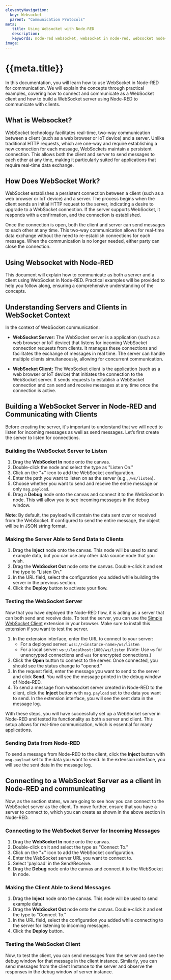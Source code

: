 ```yaml
---
eleventyNavigation:
  key: Websocket
  parent: "Communication Protocols"
meta:
   title: Using Websocket with Node-RED
   description: 
   keywords: node-red websocket, websocket in node-red, websocket node-red
image: 
---
```


# {{meta.title}}

In this documentation, you will learn how to use WebSocket in Node-RED for communication. We will explain the concepts through practical examples, covering how to connect and communicate as a WebSocket client and how to build a WebSocket server using Node-RED to communicate with clients.

## What is Websocket?

WebSocket technology facilitates real-time, two-way communication between a client (such as a web browser or IoT device) and a server. Unlike traditional HTTP requests, which are one-way and require establishing a new connection for each message, WebSockets maintain a persistent connection. This allows both the client and server to send messages to each other at any time, making it particularly suited for applications that require real-time data exchange.

## How Does WebSocket Work?

WebSocket establishes a persistent connection between a client (such as a web browser or IoT device) and a server. The process begins when the client sends an initial HTTP request to the server, indicating a desire to upgrade to a WebSocket connection. If the server supports WebSocket, it responds with a confirmation, and the connection is established.

Once the connection is open, both the client and server can send messages to each other at any time. This two-way communication allows for real-time data exchange without the need to re-establish connections for each message. When the communication is no longer needed, either party can close the connection.

## Using Websocket with Node-RED 

This document will explain how to communicate as both a server and a client using WebSocket in Node-RED. Practical examples will be provided to help you follow along, ensuring a comprehensive understanding of the concepts.

## Understanding Servers and Clients in WebSocket Context

In the context of WebSocket communication:

- **WebSocket Server:** The WebSocket server is a application (such as a web browser or IoT device) that listens for incoming WebSocket connection requests from clients. It manages these connections and facilitates the exchange of messages in real time. The server can handle multiple clients simultaneously, allowing for concurrent communication.

- **WebSocket Client:** The WebSocket client is the application (such as a web browser or IoT device) that initiates the connection to the WebSocket server. It sends requests to establish a WebSocket connection and can send and receive messages at any time once the connection is active.

## Building a WebSocket Server in Node-RED and Communicating with Clients

Before creating the server, it's important to understand that we will need to listen for incoming messages as well as send messages. Let’s first create the server to listen for connections.

### Building the WebSocket Server to Listen

1. Drag the **WebSocket In** node onto the canvas.
2. Double-click the node and select the type as "Listen On."
3. Click on the "+" icon to add the WebSocket configuration.
4. Enter the path you want to listen on as the server (e.g., `/ws/listen`).
5. Choose whether you want to send and receive the entire message or only `msg.payload`.
6. Drag a **Debug** node onto the canvas and connect it to the WebSocket In node. This will allow you to see incoming messages in the debug window.

**Note**: By default, the payload will contain the data sent over or received from the WebSocket. If configured to send the entire message, the object will be in JSON string format.

### Making the Server Able to Send Data to Clients

1. Drag the **Inject** node onto the canvas. This node will be used to send example data, but you can use any other data source node that you wish.
2. Drag the **WebSocket Out** node onto the canvas. Double-click it and set the type to "Listen On."
3. In the URL field, select the configuration you added while building the server in the previous section.
4. Click the **Deploy** button to activate your flow.

### Testing the WebSocket Server

Now that you have deployed the Node-RED flow, it is acting as a server that can both send and receive data. To test the server, you can use the [Simple WebSocket Client](https://chromewebstore.google.com/detail/simple-websocket-client/pfdhoblngboilpfeibdedpjgfnlcodoo?hl=en) extension in your browser. Make sure to install this extension if you want to test the server.

1. In the extension interface, enter the URL to connect to your server:
   - For a deployed server: `wss://<instance-name>/ws/listen`
   - For a local server: `ws://localhost:1880/ws/listen` (Note: Use `ws` for unencrypted connections and `wss` for encrypted connections.)
2. Click the **Open** button to connect to the server. Once connected, you should see the status change to "opened."
3. In the request field, enter the message you want to send to the server and click **Send**. You will see the message printed in the debug window of Node-RED.
4. To send a message from websocket server created in Node-RED to the client, click the **Inject** button with `msg.payload` set to the data you want to send. In the extension interface, you will see the sent data in the message log.

With these steps, you will have successfully set up a WebSocket server in Node-RED and tested its functionality as both a server and client. This setup allows for real-time communication, which is essential for many applications.

### Sending Data from Node-RED

To send a message from Node-RED to the client, click the **Inject** button with `msg.payload` set to the data you want to send. In the extension interface, you will see the sent data in the message log.

## Connecting to a WebSocket Server as a client in Node-RED and communicating

Now, as the section states, we are going to see how you can connect to the WebSocket server as the client. To move further, ensure that you have a server to connect to, which you can create as shown in the above section in Node-RED.

### Connecting to the WebSocket Server for Incoming Messages

1. Drag the **WebSocket In** node onto the canvas.
2. Double-click on it and select the type as "Connect To."
3. Click on the "+" icon to add the WebSocket configuration.
4. Enter the WebSocket server URL you want to connect to.
5. Select 'payload' in the Send/Receive.
6. Drag the **Debug** node onto the canvas and connect it to the WebSocket In node.

### Making the Client Able to Send Messages

1. Drag the **Inject** node onto the canvas. This node will be used to send example data.
2. Drag the **WebSocket Out** node onto the canvas. Double-click it and set the type to "Connect To."
3. In the URL field, select the configuration you added while connecting to the server for listening to incoming messages.
4. Click the **Deploy** button.

### Testing the WebSocket Client

Now, to test the client, you can send messages from the server and see the debug window for that message in the client instance. Similarly, you can send messages from the client Instance to the server and observe the responses in the debug window of server instance.